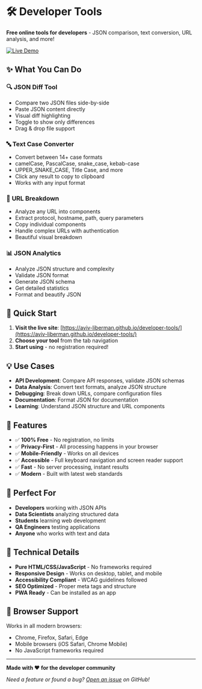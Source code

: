 # 🛠️ Developer Tools

**Free online tools for developers** - JSON comparison, text conversion, URL analysis, and more!

[![Live Demo](https://img.shields.io/badge/Live%20Demo-aviv--liberman.github.io/developer--tools-blue?style=for-the-badge&logo=github)](https://aviv-liberman.github.io/developer-tools/)

## ✨ What You Can Do

### 🔍 **JSON Diff Tool**
- Compare two JSON files side-by-side
- Paste JSON content directly
- Visual diff highlighting
- Toggle to show only differences
- Drag & drop file support

### 🔤 **Text Case Converter**
- Convert between 14+ case formats
- camelCase, PascalCase, snake_case, kebab-case
- UPPER_SNAKE_CASE, Title Case, and more
- Click any result to copy to clipboard
- Works with any input format

### 🔗 **URL Breakdown**
- Analyze any URL into components
- Extract protocol, hostname, path, query parameters
- Copy individual components
- Handle complex URLs with authentication
- Beautiful visual breakdown

### 📊 **JSON Analytics**
- Analyze JSON structure and complexity
- Validate JSON format
- Generate JSON schema
- Get detailed statistics
- Format and beautify JSON

## 🚀 Quick Start

1. **Visit the live site**: [https://aviv-liberman.github.io/developer-tools/](https://aviv-liberman.github.io/developer-tools/)
2. **Choose your tool** from the tab navigation
3. **Start using** - no registration required!

## 💡 Use Cases

- **API Development**: Compare API responses, validate JSON schemas
- **Data Analysis**: Convert text formats, analyze JSON structure
- **Debugging**: Break down URLs, compare configuration files
- **Documentation**: Format JSON for documentation
- **Learning**: Understand JSON structure and URL components

## 🌟 Features

- ✅ **100% Free** - No registration, no limits
- ✅ **Privacy-First** - All processing happens in your browser
- ✅ **Mobile-Friendly** - Works on all devices
- ✅ **Accessible** - Full keyboard navigation and screen reader support
- ✅ **Fast** - No server processing, instant results
- ✅ **Modern** - Built with latest web standards

## 🎯 Perfect For

- **Developers** working with JSON APIs
- **Data Scientists** analyzing structured data
- **Students** learning web development
- **QA Engineers** testing applications
- **Anyone** who works with text and data

## 🔧 Technical Details

- **Pure HTML/CSS/JavaScript** - No frameworks required
- **Responsive Design** - Works on desktop, tablet, and mobile
- **Accessibility Compliant** - WCAG guidelines followed
- **SEO Optimized** - Proper meta tags and structure
- **PWA Ready** - Can be installed as an app

## 📱 Browser Support

Works in all modern browsers:
- Chrome, Firefox, Safari, Edge
- Mobile browsers (iOS Safari, Chrome Mobile)
- No JavaScript frameworks required

---

**Made with ❤️ for the developer community**

*Need a feature or found a bug? [Open an issue](https://github.com/aviv-liberman/developer-tools/issues) on GitHub!*
